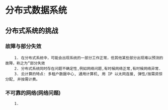 # 分布式数据系统

## 分布式系统的挑战

### 故障与部分失效

```shell
    1. 在分布式系统中，可能会出现系统的一部分工作正常，但其他某些部分出现难以预测的故障，称之为“部分失效
    2. 分布式系统同时存在问题不确定性,例如网络问题,有时候网络正常,有时候网络异常.
    3. 云计算的特点: 多租户数据中心, 通用计算机, 用 IP 以太网连接, 弹性/按需资惊分配, 并按需计费。
```

### 不可靠的网络(网络问题)
```shell
    1. 
```



